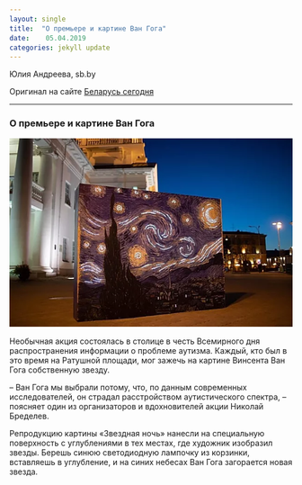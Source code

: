 ```yaml
---
layout: single
title:  "О премьере и картине Ван Гога"
date:    05.04.2019
categories: jekyll update
---
```


Юлия Андреева, sb.by

Оригинал на сайте [Беларусь сегодня](https://www.sb.by/articles/na-ploshchadke-u-minskoy-ratushi-zazhgli-zvezdnuyu-noch.html?fbclid=IwAR2u1xTLYzXfCB3b8WJS6_0tey6q31k-4DT60EoDUZzlsPxydBZSbDtHY80)

---

### О премьере и картине Ван Гога

![Screen_](https://github.com/tatbtin/test/blob/master/1fo.png)

Необычная акция состоялась в столице в честь Всемирного дня распространения информации о проблеме аутизма. Каждый, кто был в это время на Ратушной площади, мог зажечь на картине Винсента Ван Гога собственную звезду.

 – Ван Гога мы выбрали потому, что, по данным современных исследователей, он страдал расстройством аутистического спектра, – поясняет один из организаторов и вдохновителей акции Николай Бределев.
 
 Репродукцию картины «Звездная ночь» нанесли на специальную поверхность с углублениями в тех местах, где художник изобразил звезды. Берешь синюю светодиодную лампочку из корзинки, вставляешь в углубление, и на синих небесах Ван Гога загорается новая звезда.




